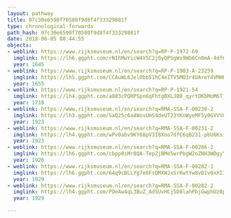 ```yaml
---
layout: pathway
title: 07c30e6598f70580f9d8f4f33329881f
type: chronological-forwards
path_hash: 07c30e6598f70580f9d8f4f33329881f
date: 2018-06-05 08:44:55
objects:
- weblink: https://www.rijksmuseum.nl/en/search?q=RP-P-1972-69
  imglink: https://lh6.ggpht.com/rN1hMwYicW4V5C2j0yQPSgWs9Wb6Cn0mA-4df6YzmXGUt6GhiKcPKSoOdcclkrz6g4GQFAkH5EYfqzlTPErfaBsNeQ=s200
  year: 1645
- weblink: https://www.rijksmuseum.nl/en/search?q=RP-P-1903-A-23259
  imglink: https://lh5.ggpht.com/CCAuWL6Jel0bb51hC4eITV5MO3r4UAreY4VMHH742J4F6BsWsylPY33RGEgAZTd1avInuTvAcMO1zV6WFKyfU_IgJ9rw=s200
  year: 1655
- weblink: https://www.rijksmuseum.nl/en/search?q=RP-P-1921-54
  imglink: https://lh4.ggpht.com/a803cPQRPSpn6qFhtgBXLJB0_qyrtOKbMoM6TjwU7j0b8M-wdnDi0tm_4pMVwkLH0yqvKN5ZseUc6eUOkWe7td5aWQzr=s200
  year: 1718
- weblink: https://www.rijksmuseum.nl/en/search?q=RMA-SSA-F-00230-2
  imglink: https://lh3.ggpht.com/SaQ25c6a4WovUmS4deUT23YKnWyeMF5y0GVVV8jh1dTi_bkEGK9cKJQ4QS_rSX4ZFlbjgo_Rl3ZQXAlf-4Vt9iB8-w=s200
  year: 1923
- weblink: https://www.rijksmuseum.nl/en/search?q=RMA-SSA-F-00231-2
  imglink: https://lh4.ggpht.com/wPv0abv9KY68pV3I8Xoo7dfC6qB231-pbU6Ksi0v0oF3cZYrd1CvXKUzqf-Hzj4Rjf7N_CYMJNFR7bCgEJo1K2-hnLM=s200
  year: 1923
- weblink: https://www.rijksmuseum.nl/en/search?q=RMA-SSA-F-00286-2
  imglink: https://lh6.ggpht.com/cbpp0sMr8QA-Tep2jBMe5wrPbgW2oZNH3WDgyY9SsUZ0z4j0H52R3lfVpVZ-tWfG_1ccA1aEWuBlEPmo8_5QO8JDGKw=s200
  year: 1926
- weblink: https://www.rijksmuseum.nl/en/search?q=RMA-SSA-F-00282-1
  imglink: https://lh6.ggpht.com/64q9cBLLYg7e6FsQMXWJxSrKwtYw8vD1v0xXI3CThcQ5Y_ytmO0JkYl5qEVSCvimB04D1bbmn2HT4_L9t2JUPILRJX0t=s200
  year: 1929
- weblink: https://www.rijksmuseum.nl/en/search?q=RMA-SSA-F-00282-2
  imglink: https://lh4.ggpht.com/POeAw4qL3BuZ_AdSUvHCj5D8lahPbjGwphUz0p7YMV4vG4k34urWKXXKIm4X5MgCJbcJdfG2sGgIbw7YOIhK7v7-JHo=s200
  year: 1929

---
```

